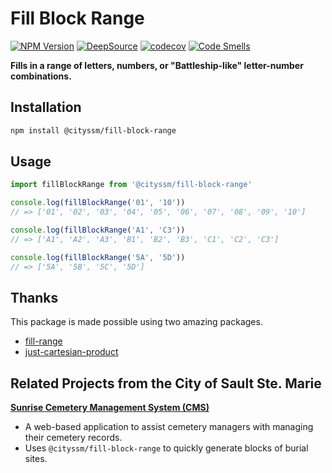 # Fill Block Range


[![NPM Version](https://img.shields.io/npm/v/%40cityssm%2Ffill-block-range)](https://www.npmjs.com/package/@cityssm/fill-block-range)
[![DeepSource](https://app.deepsource.com/gh/cityssm/node-fill-block-range.svg/?label=active+issues&show_trend=true&token=Rs2LYe8H3u8yXkNAZfQ9MkT7)](https://app.deepsource.com/gh/cityssm/node-fill-block-range/)
[![codecov](https://codecov.io/gh/cityssm/node-fill-block-range/graph/badge.svg?token=ZJMRSBF945)](https://codecov.io/gh/cityssm/node-fill-block-range)
[![Code Smells](https://sonarcloud.io/api/project_badges/measure?project=cityssm_node-fill-block-range&metric=code_smells)](https://sonarcloud.io/summary/new_code?id=cityssm_node-fill-block-range)

**Fills in a range of letters, numbers, or "Battleship-like" letter-number combinations.**

## Installation

```sh
npm install @cityssm/fill-block-range
```

## Usage

```javascript
import fillBlockRange from '@cityssm/fill-block-range'

console.log(fillBlockRange('01', '10'))
// => ['01', '02', '03', '04', '05', '06', '07', '08', '09', '10']

console.log(fillBlockRange('A1', 'C3'))
// => ['A1', 'A2', 'A3', 'B1', 'B2', 'B3', 'C1', 'C2', 'C3']

console.log(fillBlockRange('5A', '5D'))
// => ['5A', '5B', '5C', '5D']
```

## Thanks

This package is made possible using two amazing packages.

- [fill-range](https://www.npmjs.com/package/fill-range)
- [just-cartesian-product](https://www.npmjs.com/package/just-cartesian-product)

## Related Projects from the City of Sault Ste. Marie

[**Sunrise Cemetery Management System (CMS)**](https://cityssm.github.io/sunrise-cms/)

- A web-based application to assist cemetery managers with managing their cemetery records.
- Uses `@cityssm/fill-block-range` to quickly generate blocks of burial sites.
